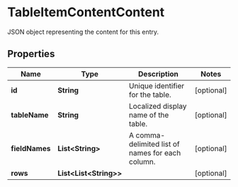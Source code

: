 

# TableItemContentContent

JSON object representing the content for this entry.

## Properties

| Name | Type | Description | Notes |
|------------ | ------------- | ------------- | -------------|
|**id** | **String** | Unique identifier for the table. |  [optional] |
|**tableName** | **String** | Localized display name of the table. |  [optional] |
|**fieldNames** | **List&lt;String&gt;** | A comma-delimited list of names for each column. |  [optional] |
|**rows** | **List&lt;List&lt;String&gt;&gt;** |  |  [optional] |



